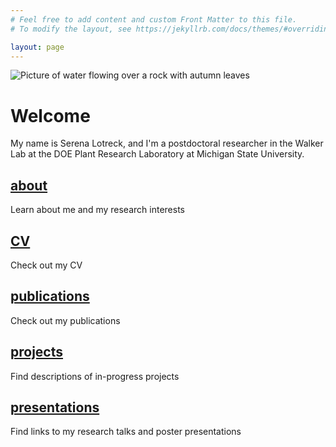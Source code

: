 ```yaml
---
# Feel free to add content and custom Front Matter to this file.
# To modify the layout, see https://jekyllrb.com/docs/themes/#overriding-theme-defaults

layout: page
---
```

![Picture of water flowing over a rock with autumn leaves](../images/rock.JPG)


# Welcome 
My name is Serena Lotreck, and I'm a postdoctoral researcher in the Walker Lab at the DOE Plant Research Laboratory at Michigan State University. 

## [about](./about/)
Learn about me and my research interests

## [CV](./cv/)
Check out my CV

## [publications](./publications/)
Check out my publications

## [projects](./projects/)
Find descriptions of in-progress projects 

## [presentations](./presentations/)
Find links to my research talks and poster presentations

